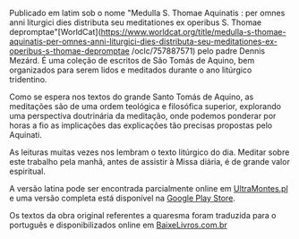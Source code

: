 Publicado em latim sob o nome "Medulla S. Thomae Aquinatis : per omnes anni liturgici dies distributa seu meditationes ex operibus S. Thomae depromptae"[WorldCat](https://www.worldcat.org/title/medulla-s-thomae-aquinatis-per-omnes-anni-liturgici-dies-distributa-seu-meditationes-ex-operibus-s-thomae-depromptae /oclc/757887571) pelo padre Dennis Mezárd. É uma coleção de escritos de São Tomás de Aquino, bem organizados para serem lidos e meditados durante o ano litúrgico tridentino.

Como se espera nos textos do grande Santo Tomás de Aquino, as meditações são de uma ordem teológica e filosófica superior, explorando uma perspectiva doutrinária da meditação, onde podemos ponderar por horas a fio as implicações das explicações tão precisas propostas pelo Aquinati.

As leituras muitas vezes nos lembram o texto litúrgico do dia. Meditar sobre este trabalho pela manhã, antes de assistir à Missa diária, é de grande valor espiritual.

A versão latina pode ser encontrada parcialmente online em [UltraMontes.pl](https://www.ultramontes.pl/medulla_s_thomae.htm) e uma versão completa está disponível na [Google Play Store](https://play.google.com/store/books/details/Denys_Mezard_Medulla_S_Thomae_Aquinatis_per_omnes?id=RJVtb_2KQ_4C).

Os textos da obra original referentes a quaresma foram traduzida para o português e disponibilizados online em [BaixeLivros.com.br](https://www.baixelivros.com.br/religiao/meditacoes-para-a-quaresma-santo-tomas-de-aquino)

